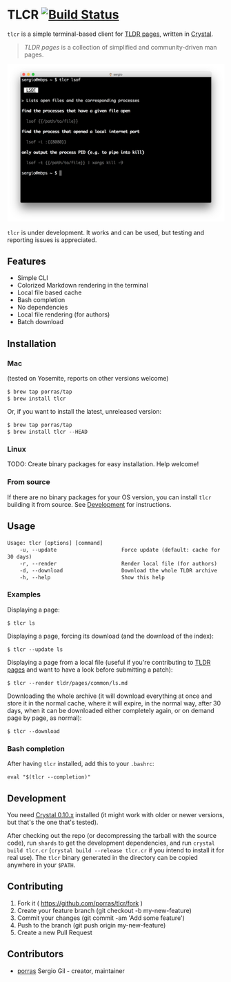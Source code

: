 # TLCR [![Build Status](https://travis-ci.org/porras/tlcr.svg?branch=master)](https://travis-ci.org/porras/tlcr)

`tlcr` is a simple terminal-based client for [TLDR pages](http://tldr-pages.github.io/), written in
[Crystal](http://crystal-lang.org/).

> *TLDR pages* is a collection of simplified and community-driven man pages.

![TLCR](tlcr.png)

`tlcr` is under development. It works and can be used, but testing and reporting issues is appreciated.

## Features

* Simple CLI
* Colorized Markdown rendering in the terminal
* Local file based cache
* Bash completion
* No dependencies
* Local file rendering (for authors)
* Batch download

## Installation

### Mac

(tested on Yosemite, reports on other versions welcome)

    $ brew tap porras/tap
    $ brew install tlcr

Or, if you want to install the latest, unreleased version:

    $ brew tap porras/tap
    $ brew install tlcr --HEAD

### Linux

TODO: Create binary packages for easy installation. Help welcome!

### From source

If there are no binary packages for your OS version, you can install `tlcr` building it from source. See
[Development](#development) for instructions.

## Usage

    Usage: tlcr [options] [command]
        -u, --update                     Force update (default: cache for 30 days)
        -r, --render                     Render local file (for authors)
        -d, --download                   Download the whole TLDR archive
        -h, --help                       Show this help

### Examples

Displaying a page:

    $ tlcr ls

Displaying a page, forcing its download (and the download of the index):

    $ tlcr --update ls

Displaying a page from a local file (useful if you're contributing to [TLDR pages](https://github.com/tldr-pages/tldr)
and want to have a look before submitting a patch):

    $ tlcr --render tldr/pages/common/ls.md 

Downloading the whole archive (it will download everything at once and store it in the normal cache, where it will
expire, in the normal way, after 30 days, when it can be downloaded either completely again, or on demand page by page,
as normal):

    $ tlcr --download

### Bash completion

After having `tlcr` installed, add this to your `.bashrc`:

    eval "$(tlcr --completion)"

## Development

You need [Crystal 0.10.x](http://crystal-lang.org/docs/installation/index.html) installed (it might work with older
or newer versions, but that's the one that's tested).

After checking out the repo (or decompressing the tarball with the source code), run `shards` to get the development
dependencies, and run `crystal build tlcr.cr` (`crystal build --release tlcr.cr` if you intend to install it for real
use). The `tlcr` binary generated in the directory can be copied anywhere in your `$PATH`.

## Contributing

1. Fork it ( https://github.com/porras/tlcr/fork )
2. Create your feature branch (git checkout -b my-new-feature)
3. Commit your changes (git commit -am 'Add some feature')
4. Push to the branch (git push origin my-new-feature)
5. Create a new Pull Request

## Contributors

- [porras](https://github.com/porras) Sergio Gil - creator, maintainer
